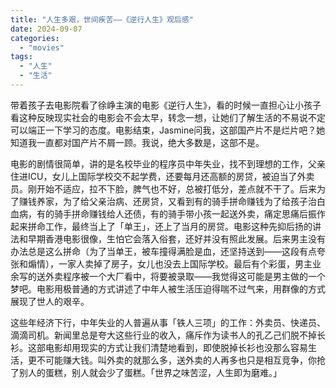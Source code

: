 ```yaml
---
title: "人生多艰，世间疾苦——《逆行人生》观后感"
date: 2024-09-07
categories: 
  - "movies"
tags: 
  - "人生"
  - "生活"
---
```


带着孩子去电影院看了徐峥主演的电影《逆行人生》，看的时候一直担心让小孩子看这种反映现实社会的电影会不会太早，转念一想，让她们了解生活的不易说不定可以端正一下学习的态度。电影结束，Jasmine问我，这部国产片不是烂片吧？她知道我一直都对国产片不屑一顾。我说，绝大多数是，这部不是。  
  
电影的剧情很简单，讲的是名校毕业的程序员中年失业，找不到理想的工作，父亲住进ICU，女儿上国际学校交不起学费，还要每月还高额的房贷，被迫当了外卖员。刚开始不适应，拉不下脸，脾气也不好，总被打低分，差点就不干了。后来为了赚钱养家，为了给父亲治病、还房贷，又看到有的骑手拼命赚钱为了给孩子治白血病，有的骑手拼命赚钱给人还债，有的骑手带小孩一起送外卖，痛定思痛后振作起来拼命工作，最终当上了「单王」，还上了当月的房贷。电影这种先抑后扬的讲法和早期香港电影很像，生怕它会落入俗套，还好并没有照此发展。后来男主没有办法总是这么拼命（为了当单王，被车撞得满脸是血，还坚持送到——这段有点夸张和煽情），一家人卖掉了房子，女儿也没去上国际学校。最后有个彩蛋，男主业余写的送外卖程序被一个大厂看中，将要被录取——我觉得这可能是男主做的一个梦吧。电影用极普通的方式讲述了中年人被生活压迫得喘不过气来，用群像的方式展现了世人的艰辛。  
  
这些年经济下行，中年失业的人普遍从事「铁人三项」的工作：外卖员、快递员、滴滴司机。新闻里总是夸大这些行业的收入，痛斥作为读书人的孔乙己们脱不掉长衫。这部电影却用现实的方式让我们清楚地看到，即使脱掉长衫也没那么容易生活，更不可能赚大钱。叫外卖的就那么多，送外卖的人再多也只是相互竞争，你抢了别人的蛋糕，别人就会少了蛋糕。「世界之味苦涩，人生即为磨难。」
